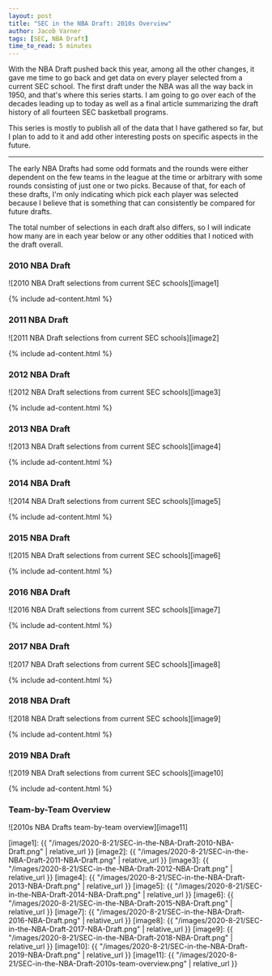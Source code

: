 ```yaml
---
layout: post
title: "SEC in the NBA Draft: 2010s Overview"
author: Jacob Varner
tags: [SEC, NBA Draft]
time_to_read: 5 minutes
---
```


With the NBA Draft pushed back this year, among all the other changes, it gave me time to go back and get data on every player selected from a current SEC school. The first draft under the NBA was all the way back in 1950, and that's where this series starts. I am going to go over each of the decades leading up to today as well as a final article summarizing the draft history of all fourteen SEC basketball programs.

<!-- Make sure to check out other posts in this series: -->

<!-- [1950s NBA Drafts](% post_url 2020-8-15-sec-in-nba-draft-1950s-overview %}) -->

<!-- [1960s NBA Drafts](% post_url 2020-8-16-sec-in-nba-draft-1960s-overview %}) -->

<!-- [1970s NBA Drafts](% post_url 2020-8-17-sec-in-nba-draft-1970s-overview %}) -->

<!-- [1980s NBA Drafts](% post_url 2020-8-18-sec-in-nba-draft-1980s-overview %}) -->

<!-- [1990s NBA Drafts](% post_url 2020-8-19-sec-in-nba-draft-1990s-overview %}) -->

<!-- [2000s NBA Drafts](% post_url 2020-8-20-sec-in-nba-draft-2000s-overview %}) -->

<!-- [Overview by School](% post_url 2020-8-22-sec-in-nba-draft-team-by-team-overview %}) -->

This series is mostly to publish all of the data that I have gathered so far, but I plan to add to it and add other interesting posts on specific aspects in the future.

---

The early NBA Drafts had some odd formats and the rounds were either dependent on the few teams in the league at the time or arbitrary with some rounds consisting of just one or two picks. Because of that, for each of these drafts, I'm only indicating which pick each player was selected because I believe that is something that can consistently be compared for future drafts.

The total number of selections in each draft also differs, so I will indicate how many are in each year below or any other oddities that I noticed with the draft overall.

### 2010 NBA Draft

![2010 NBA Draft selections from current SEC schools][image1]

{% include ad-content.html %}

### 2011 NBA Draft

![2011 NBA Draft selections from current SEC schools][image2]

{% include ad-content.html %}

### 2012 NBA Draft

![2012 NBA Draft selections from current SEC schools][image3]

{% include ad-content.html %}

### 2013 NBA Draft

![2013 NBA Draft selections from current SEC schools][image4]

{% include ad-content.html %}

### 2014 NBA Draft

![2014 NBA Draft selections from current SEC schools][image5]

{% include ad-content.html %}

### 2015 NBA Draft

![2015 NBA Draft selections from current SEC schools][image6]

{% include ad-content.html %}

### 2016 NBA Draft

![2016 NBA Draft selections from current SEC schools][image7]

{% include ad-content.html %}

### 2017 NBA Draft

![2017 NBA Draft selections from current SEC schools][image8]

{% include ad-content.html %}

### 2018 NBA Draft

![2018 NBA Draft selections from current SEC schools][image9]

{% include ad-content.html %}

### 2019 NBA Draft

![2019 NBA Draft selections from current SEC schools][image10]

{% include ad-content.html %}

### Team-by-Team Overview

![2010s NBA Drafts team-by-team overview][image11]

[image1]: {{ "/images/2020-8-21/SEC-in-the-NBA-Draft-2010-NBA-Draft.png" | relative_url }}
[image2]: {{ "/images/2020-8-21/SEC-in-the-NBA-Draft-2011-NBA-Draft.png" | relative_url }}
[image3]: {{ "/images/2020-8-21/SEC-in-the-NBA-Draft-2012-NBA-Draft.png" | relative_url }}
[image4]: {{ "/images/2020-8-21/SEC-in-the-NBA-Draft-2013-NBA-Draft.png" | relative_url }}
[image5]: {{ "/images/2020-8-21/SEC-in-the-NBA-Draft-2014-NBA-Draft.png" | relative_url }}
[image6]: {{ "/images/2020-8-21/SEC-in-the-NBA-Draft-2015-NBA-Draft.png" | relative_url }}
[image7]: {{ "/images/2020-8-21/SEC-in-the-NBA-Draft-2016-NBA-Draft.png" | relative_url }}
[image8]: {{ "/images/2020-8-21/SEC-in-the-NBA-Draft-2017-NBA-Draft.png" | relative_url }}
[image9]: {{ "/images/2020-8-21/SEC-in-the-NBA-Draft-2018-NBA-Draft.png" | relative_url }}
[image10]: {{ "/images/2020-8-21/SEC-in-the-NBA-Draft-2019-NBA-Draft.png" | relative_url }}
[image11]: {{ "/images/2020-8-21/SEC-in-the-NBA-Draft-2010s-team-overview.png" | relative_url }}










